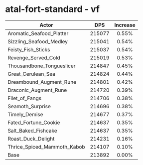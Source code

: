 # atal-fort-standard - vf
| Actor | DPS | Increase |
|---|:---:|:---:|
|Aromatic_Seafood_Platter|215077|0.55%|
|Sizzling_Seafood_Medley|215041|0.54%|
|Feisty_Fish_Sticks|215037|0.54%|
|Revenge_Served_Cold|215019|0.53%|
|Thousandbone_Tongueslicer|214847|0.45%|
|Great_Cerulean_Sea|214824|0.44%|
|Dreambound_Augment_Rune|214801|0.42%|
|Draconic_Augment_Rune|214720|0.39%|
|Filet_of_Fangs|214706|0.38%|
|Seamoth_Surprise|214696|0.38%|
|Timely_Demise|214677|0.37%|
|Fated_Fortune_Cookie|214637|0.35%|
|Salt_Baked_Fishcake|214637|0.35%|
|Roast_Duck_Delight|214231|0.16%|
|Thrice_Spiced_Mammoth_Kabob|214107|0.10%|
|Base|213892|0.00%|
